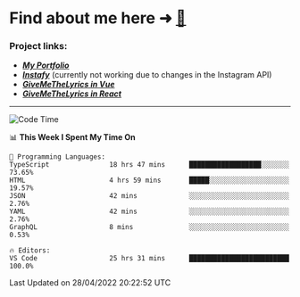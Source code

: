 # Find about me here ➜ [🧑](https://pauabella.dev)

### Project links:
- ***[My Portfolio](https://pauabella.dev)***
- ***[Instafy](https://instafy.me)*** (currently not working due to changes in the Instagram API)
- ***[GiveMeTheLyrics in Vue](https://lyrics.pauabella.dev)***
- ***[GiveMeTheLyrics in React](https://pauabella.dev/GiveMeTheLyrics)***

---
<!--START_SECTION:waka-->
![Code Time](http://img.shields.io/badge/Code%20Time-993%20hrs%2052%20mins-blue)

📊 **This Week I Spent My Time On** 

```text
💬 Programming Languages: 
TypeScript               18 hrs 47 mins      ██████████████████░░░░░░░   73.65% 
HTML                     4 hrs 59 mins       █████░░░░░░░░░░░░░░░░░░░░   19.57% 
JSON                     42 mins             ░░░░░░░░░░░░░░░░░░░░░░░░░   2.76% 
YAML                     42 mins             ░░░░░░░░░░░░░░░░░░░░░░░░░   2.76% 
GraphQL                  8 mins              ░░░░░░░░░░░░░░░░░░░░░░░░░   0.53%

🔥 Editors: 
VS Code                  25 hrs 31 mins      █████████████████████████   100.0%

```


 Last Updated on 28/04/2022 20:22:52 UTC
<!--END_SECTION:waka-->
